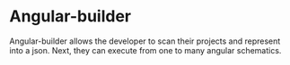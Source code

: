 # Angular-builder
Angular-builder allows the developer to scan their projects and represent into a json.
Next, they can execute from one to many angular schematics.
